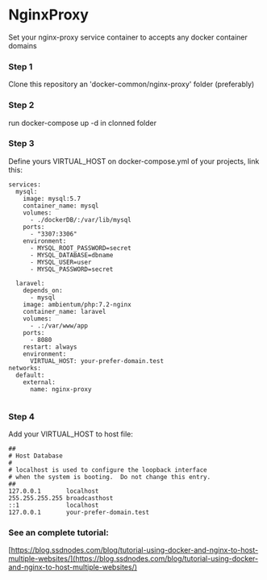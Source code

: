 # NginxProxy #

Set your nginx-proxy service container to accepts any docker container domains

### Step 1 ###

Clone this repository an 'docker-common/nginx-proxy' folder (preferably)

### Step 2 ###

run docker-compose up -d in clonned folder

### Step 3 ###

Define yours VIRTUAL_HOST on docker-compose.yml of your projects, link this:

```
services:
  mysql:
    image: mysql:5.7
    container_name: mysql
    volumes:
      - ./dockerDB/:/var/lib/mysql
    ports:
      - "3307:3306"
    environment:
      - MYSQL_ROOT_PASSWORD=secret
      - MYSQL_DATABASE=dbname
      - MYSQL_USER=user
      - MYSQL_PASSWORD=secret
  
  laravel:
    depends_on:
      - mysql
    image: ambientum/php:7.2-nginx
    container_name: laravel
    volumes:
      - .:/var/www/app
    ports:
      - 8080
    restart: always
    environment:
      VIRTUAL_HOST: your-prefer-domain.test
networks:
  default:
    external:
      name: nginx-proxy
    
```

### Step 4 ###

Add your VIRTUAL_HOST to host file:

````
##
# Host Database
#
# localhost is used to configure the loopback interface
# when the system is booting.  Do not change this entry.
##
127.0.0.1       localhost
255.255.255.255 broadcasthost
::1             localhost
127.0.0.1       your-prefer-domain.test
````

### See an complete tutorial: ###
[https://blog.ssdnodes.com/blog/tutorial-using-docker-and-nginx-to-host-multiple-websites/](https://blog.ssdnodes.com/blog/tutorial-using-docker-and-nginx-to-host-multiple-websites/)